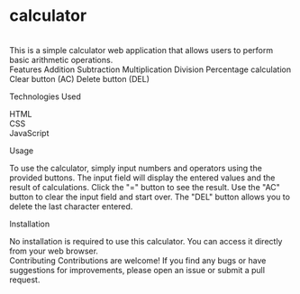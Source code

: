 # calculator
<br>
This is a simple calculator web application that allows users to perform basic arithmetic operations.
<br>
Features
Addition
Subtraction
Multiplication
Division
Percentage calculation
Clear button (AC)
Delete button (DEL)
<br>

Technologies Used
<br>

HTML<br>
CSS<br>
JavaScript
<br>

Usage<br>

To use the calculator, simply input numbers and operators using the provided buttons. The input field will display the entered values and the result of calculations. Click the "=" button to see the result. Use the "AC" button to clear the input field and start over. The "DEL" button allows you to delete the last character entered.
<br>

Installation<br>

No installation is required to use this calculator. You can access it directly from your web browser.
<br>
Contributing
Contributions are welcome! If you find any bugs or have suggestions for improvements, please open an issue or submit a pull request.

